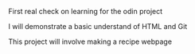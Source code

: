 First real check on learning for the odin project

  I will demonstrate a basic understand of HTML and Git

  This project will involve making a recipe webpage